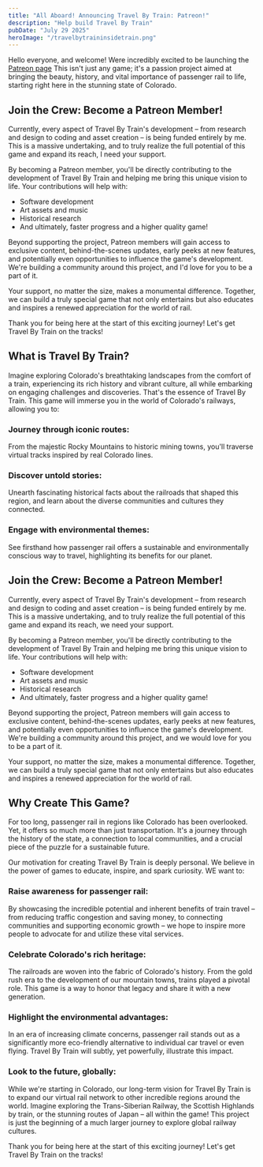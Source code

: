 ```yaml
---
title: "All Aboard! Announcing Travel By Train: Patreon!"
description: "Help build Travel By Train"
pubDate: "July 29 2025"
heroImage: "/travelbytraininsidetrain.png"
---
```


Hello everyone, and welcome! Were incredibly excited to be launching the [Patreon page](https://patreon.com/TravelByTrainGame) This isn't just any game; it's a passion project aimed at bringing the beauty, history, and vital importance of passenger rail to life, starting right here in the stunning state of Colorado.

## Join the Crew: Become a Patreon Member!
Currently, every aspect of Travel By Train's development – from research and design to coding and asset creation – is being funded entirely by me. This is a massive undertaking, and to truly realize the full potential of this game and expand its reach, I need your support.

By becoming a Patreon member, you'll be directly contributing to the development of Travel By Train and helping me bring this unique vision to life. Your contributions will help with:

- Software development
- Art assets and music
- Historical research
- And ultimately, faster progress and a higher quality game!

Beyond supporting the project, Patreon members will gain access to exclusive content, behind-the-scenes updates, early peeks at new features, and potentially even opportunities to influence the game's development. We're building a community around this project, and I'd love for you to be a part of it.

Your support, no matter the size, makes a monumental difference. Together, we can build a truly special game that not only entertains but also educates and inspires a renewed appreciation for the world of rail.

Thank you for being here at the start of this exciting journey! Let's get Travel By Train on the tracks!

## What is Travel By Train?
Imagine exploring Colorado's breathtaking landscapes from the comfort of a train, experiencing its rich history and vibrant culture, all while embarking on engaging challenges and discoveries. That's the essence of Travel By Train. This game will immerse you in the world of Colorado's railways, allowing you to:

### Journey through iconic routes: 
From the majestic Rocky Mountains to historic mining towns, you'll traverse virtual tracks inspired by real Colorado lines.

### Discover untold stories: 
Unearth fascinating historical facts about the railroads that shaped this region, and learn about the diverse communities and cultures they connected.

### Engage with environmental themes: 
See firsthand how passenger rail offers a sustainable and environmentally conscious way to travel, highlighting its benefits for our planet.

## Join the Crew: Become a Patreon Member!
Currently, every aspect of Travel By Train's development – from research and design to coding and asset creation – is being funded entirely by me. This is a massive undertaking, and to truly realize the full potential of this game and expand its reach, we need your support.

By becoming a Patreon member, you'll be directly contributing to the development of Travel By Train and helping me bring this unique vision to life. Your contributions will help with:

- Software development
- Art assets and music
- Historical research
- And ultimately, faster progress and a higher quality game!

Beyond supporting the project, Patreon members will gain access to exclusive content, behind-the-scenes updates, early peeks at new features, and potentially even opportunities to influence the game's development. We're building a community around this project, and we would love for you to be a part of it.

Your support, no matter the size, makes a monumental difference. Together, we can build a truly special game that not only entertains but also educates and inspires a renewed appreciation for the world of rail.

## Why Create This Game?
For too long, passenger rail in regions like Colorado has been overlooked. Yet, it offers so much more than just transportation. It's a journey through the history of the state, a connection to local communities, and a crucial piece of the puzzle for a sustainable future.

Our motivation for creating Travel By Train is deeply personal. We believe in the power of games to educate, inspire, and spark curiosity. WE want to:

### Raise awareness for passenger rail: 
By showcasing the incredible potential and inherent benefits of train travel – from reducing traffic congestion and saving money, to connecting communities and supporting economic growth – we hope to inspire more people to advocate for and utilize these vital services.

### Celebrate Colorado's rich heritage: 
The railroads are woven into the fabric of Colorado's history. From the gold rush era to the development of our mountain towns, trains played a pivotal role. This game is a way to honor that legacy and share it with a new generation.

### Highlight the environmental advantages: 
In an era of increasing climate concerns, passenger rail stands out as a significantly more eco-friendly alternative to individual car travel or even flying. Travel By Train will subtly, yet powerfully, illustrate this impact.

### Look to the future, globally: 
While we're starting in Colorado, our long-term vision for Travel By Train is to expand our virtual rail network to other incredible regions around the world. Imagine exploring the Trans-Siberian Railway, the Scottish Highlands by train, or the stunning routes of Japan – all within the game! This project is just the beginning of a much larger journey to explore global railway cultures.

Thank you for being here at the start of this exciting journey! Let's get Travel By Train on the tracks!
